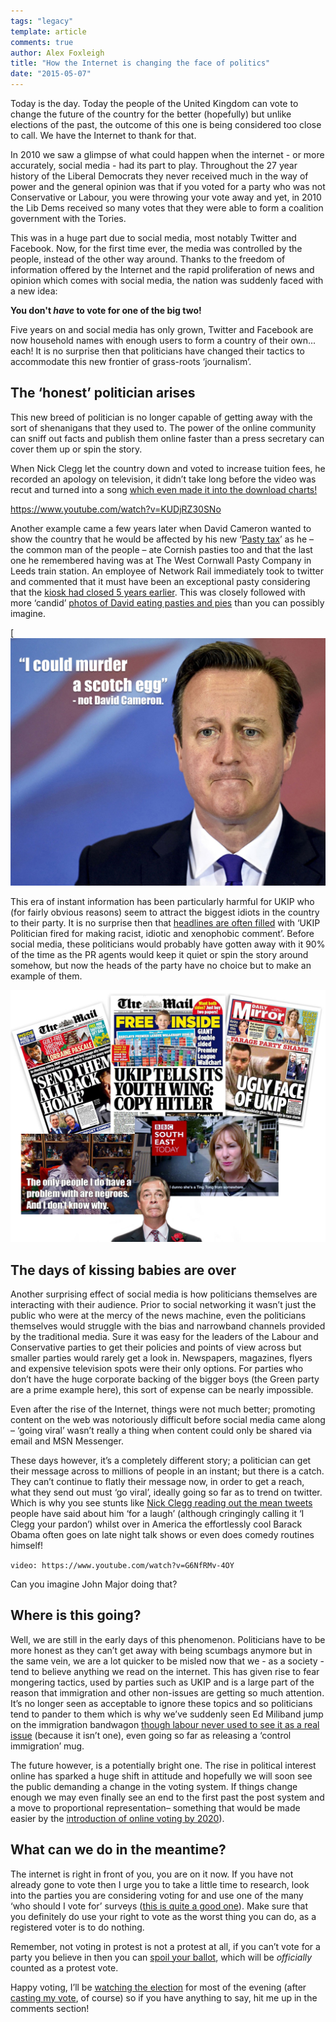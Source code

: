 ```yaml
---
tags: "legacy"
template: article 
comments: true 
author: Alex Foxleigh
title: "How the Internet is changing the face of politics"
date: "2015-05-07"
---
```


Today is the day. Today the people of the United Kingdom can vote to change the future of the country for the better (hopefully) but unlike elections of the past, the outcome of this one is being considered too close to call. We have the Internet to thank for that.

<!-- end -->

In 2010 we saw a glimpse of what could happen when the internet - or more accurately, social media - had its part to play. Throughout the 27 year history of the Liberal Democrats they never received much in the way of power and the general opinion was that if you voted for a party who was not Conservative or Labour, you were throwing your vote away and yet, in 2010 the Lib Dems received so many votes that they were able to form a coalition government with the Tories.

This was in a huge part due to social media, most notably Twitter and Facebook. Now, for the first time ever, the media was controlled by the people, instead of the other way around. Thanks to the freedom of information offered by the Internet and the rapid proliferation of news and opinion which comes with social media, the nation was suddenly faced with a new idea:

**You don't _have_ to vote for one of the big two!**

Five years on and social media has only grown, Twitter and Facebook are now household names with enough users to form a country of their own... each! It is no surprise then that politicians have changed their tactics to accommodate this new frontier of grass-roots ‘journalism’.

## The ‘honest’ politician arises

This new breed of politician is no longer capable of getting away with the sort of shenanigans that they used to. The power of the online community can sniff out facts and publish them online faster than a press secretary can cover them up or spin the story.

When Nick Clegg let the country down and voted to increase tuition fees, he recorded an apology on television, it didn’t take long before the video was recut and turned into a song [which even made it into the download charts!](http://www.itv.com/news/calendar/2012-09-22/im-sorry-reaches-top-40-in-singles-chart/)

https://www.youtube.com/watch?v=KUDjRZ30SNo

Another example came a few years later when David Cameron wanted to show the country that he would be affected by his new ‘[Pasty tax](http://en.wikipedia.org/wiki/Pasty_tax)’ as he – the common man of the people – ate Cornish pasties too and that the last one he remembered having was at The West Cornwall Pasty Company in Leeds train station. An employee of Network Rail immediately took to twitter and commented that it must have been an exceptional pasty considering that the [kiosk had closed 5 years earlier](http://www.bbc.co.uk/news/uk-politics-17536503). This was closely followed with more ‘candid’ [photos of David eating pasties and pies](https://www.google.com/search?site=&tbm=isch&source=hp&biw=1348&bih=914&q=david+cameron+eating+pasty&oq=david+cameron+eating+pasty&gs_l=img.3..0.488.5225.0.5379.34.14.4.16.18.0.141.1144.12j2.14.0.msedr...0...1ac.1.64.img..3.31.1168.xLst6Mxa3bY#imgrc=_) than you can possibly imagine.

[![A photo of David Cameron with the false quote "I could murder a scotch egg"](images/how-the-internet-is-changing-politics-david-cameron.jpg "Although I have no problem believing that Boris Johnson said it.")

This era of instant information has been particularly harmful for UKIP who (for fairly obvious reasons) seem to attract the biggest idiots in the country to their party. It is no surprise then that [headlines are often filled](http://www.theguardian.com/politics/2013/sep/20/ukip-biggest-gaffes) with ‘UKIP Politician fired for making racist, idiotic and xenophobic comment’. Before social media, these politicians would probably have gotten away with it 90% of the time as the PR agents would keep it quiet or spin the story around somehow, but now the heads of the party have no choice but to make an example of them.

![A selection of newspaper headlines and tv screenshots highlighting UKIPs terrible politicians](images/how-the-internet-is-changing-politics-ukip-headlines.jpg "Sometimes there are just no words")

## The days of kissing babies are over

Another surprising effect of social media is how politicians themselves are interacting with their audience. Prior to social networking it wasn’t just the public who were at the mercy of the news machine, even the politicians themselves would struggle with the bias and narrowband channels provided by the traditional media. Sure it was easy for the leaders of the Labour and Conservative parties to get their policies and points of view across but smaller parties would rarely get a look in. Newspapers, magazines, flyers and expensive television spots were their only options. For parties who don’t have the huge corporate backing of the bigger boys (the Green party are a prime example here), this sort of expense can be nearly impossible.

Even after the rise of the Internet, things were not much better; promoting content on the web was notoriously difficult before social media came along – ‘going viral’ wasn’t really a thing when content could only be shared via email and MSN Messenger.

These days however, it’s a completely different story; a politician can get their message across to millions of people in an instant; but there is a catch. They can’t continue to flatly their message now, in order to get a reach, what they send out must ‘go viral’, ideally going so far as to trend on twitter. Which is why you see stunts like [Nick Clegg reading out the mean tweets](https://www.youtube.com/watch?v=wexGqJL5dog) people have said about him ‘for a laugh’ (although cringingly calling it ‘I Clegg your pardon’) whilst over in America the effortlessly cool Barack Obama often goes on late night talk shows or even does comedy routines himself!

`video: https://www.youtube.com/watch?v=G6NfRMv-4OY`

Can you imagine John Major doing that?

## Where is this going?

Well, we are still in the early days of this phenomenon. Politicians have to be more honest as they can’t get away with being scumbags anymore but in the same vein, we are a lot quicker to be misled now that we - as a society - tend to believe anything we read on the internet. This has given rise to fear mongering tactics, used by parties such as UKIP and is a large part of the reason that immigration and other non-issues are getting so much attention. It’s no longer seen as acceptable to ignore these topics and so politicians tend to pander to them which is why we’ve suddenly seen Ed Miliband jump on the immigration bandwagon [though labour never used to see it as a real issue](http://www.bbc.co.uk/news/uk-politics-18539472) (because it isn’t one), even going so far as releasing a ‘control immigration’ mug.

The future however, is a potentially bright one. The rise in political interest online has sparked a huge shift in attitude and hopefully we will soon see the public demanding a change in the voting system. If things change enough we may even finally see an end to the first past the post system and a move to proportional representation– something that would be made easier by the [introduction of online voting by 2020](http://www.bbc.co.uk/news/uk-politics-30976610)).

## What can we do in the meantime?

The internet is right in front of you, you are on it now. If you have not already gone to vote then I urge you to take a little time to research, look into the parties you are considering voting for and use one of the many ‘who should I vote for’ surveys ([this is quite a good one](http://www.whoshouldyouvotefor.com/)). Make sure that you definitely do use your right to vote as the worst thing you can do, as a registered voter is to do nothing.

Remember, not voting in protest is not a protest at all, if you can’t vote for a party you believe in then you can [spoil your ballot](http://www.votenone.org.uk/protest_votes_count.html), which will be _officially_ counted as a protest vote.

Happy voting, I’ll be [watching the election](http://www.bbc.co.uk/news/election-2015-32592448) for most of the evening (after [casting my vote](https://greenparty.org.uk/), of course) so if you have anything to say, hit me up in the comments section!
